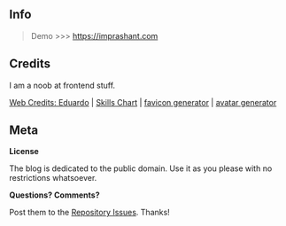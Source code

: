 ## Info
> Demo >>> https://imprashant.com


## Credits
I am a noob at frontend stuff. 

[Web Credits: Eduardo](https://github.com/eduardoboucas/eduardoboucas.com)
| [Skills Chart](http://www.chartjs.org/)
| [favicon generator](https://www.favicon-generator.org/)
| [avatar generator](https://ui-avatars.com/api/?size=512&name=prashant+gupta&background=fffff5)


## Meta

**License**

The blog is dedicated to the public domain. Use it as you please with no restrictions whatsoever.

**Questions? Comments?**

Post them to the [Repository Issues](https://github.com/x0v/x0v.github.io/issues/new). Thanks!

